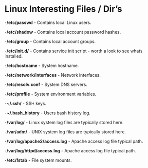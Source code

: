 # Linux Interesting Files / Dir’s

-**/etc/passwd** - Contains local Linux users.

-**/etc/shadow** - Contains local account password hashes.

-**/etc/group** - Contains local account groups.

-**/etc/init.d/** - Contains service init script - worth a look to see whats installed.

-**/etc/hostname** - System hostname.

-**/etc/network/interfaces** - Network interfaces.

-**/etc/resolv.conf** - System DNS servers.

-**/etc/profile** - System environment variables.

-**~/.ssh/** - SSH keys.

-**~/.bash_history** - Users bash history log.

-**/var/log/** - Linux system log files are typically stored here.

-**/var/adm/** - UNIX system log files are typically stored here.

-**/var/log/apache2/access.log** - Apache access log file typical path.

-**/var/log/httpd/access.log** - Apache access log file typical path.

-**/etc/fstab** - File system mounts. 
